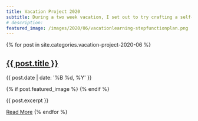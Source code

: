 ```yaml
---
title: Vacation Project 2020
subtitle: During a two week vacation, I set out to try crafting a self-healing data stream as a passion project.  These post capture my progress from inception to review.
# description:
featured_image: /images/2020/06/vacationlearning-stepfunctionplan.png
---
```


{% for post in site.categories.vacation-project-2020-06 %}
<article class="blog-post">

  <div class="blog-post__header">
    <h2 class="blog-post__title"><a href="{{ post.url | relative_url }}">{{ post.title }}</a></h2>
    <p class="blog-post__subtitle">{{ post.date | date: '%B %d, %Y' }}</p>
  </div>

  {% if post.featured_image %}
  <a href="{{ post.url | relative_url }}" class="blog-post__image" style="background-image: url({{ post.featured_image | relative_url }});"></a>
  {% endif %}

  <div class="blog-post__content">
    <p>{{ post.excerpt }}</p>
    <p><a href="{{ post.url | relative_url }}" class="button">Read More</a>
{% endfor %}
